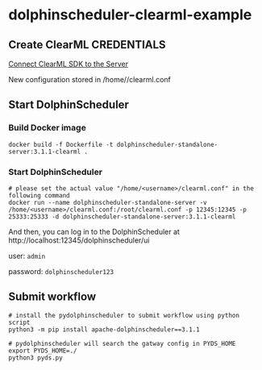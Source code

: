 # dolphinscheduler-clearml-example


## Create ClearML CREDENTIALS

[Connect ClearML SDK to the Server](https://clear.ml/docs/latest/docs/getting_started/ds/ds_first_steps#connect-clearml-sdk-to-the-server)

New configuration stored in /home/<username>/clearml.conf


## Start DolphinScheduler 

### Build Docker image

```shell
docker build -f Dockerfile -t dolphinscheduler-standalone-server:3.1.1-clearml .
```

### Start DolphinScheduler 

```shell
# please set the actual value "/home/<username>/clearml.conf" in the following command
docker run --name dolphinscheduler-standalone-server -v /home/<username>/clearml.conf:/root/clearml.conf -p 12345:12345 -p 25333:25333 -d dolphinscheduler-standalone-server:3.1.1-clearml
```

And then, you can log in to the DolphinScheduler at http://localhost:12345/dolphinscheduler/ui

user: `admin`

password: `dolphinscheduler123`


## Submit workflow

```shell
# install the pydolphinscheduler to submit workflow using python script
python3 -m pip install apache-dolphinscheduler==3.1.1
```

```shell
# pydolphinscheduler will search the gatway config in PYDS_HOME
export PYDS_HOME=./
python3 pyds.py
```

